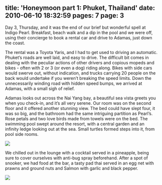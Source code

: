 title: 'Honeymoon part 1: Phuket, Thailand'
date: 2010-06-10 18:32:59
pages: 7
page: 3
---

Day 3, Thursday, and it was the end of our brief but wonderful spell at Indigo Pearl. Breakfast, beach walk and a dip in the pool and we were off, using their concierge to book a rental car and drive to Adamas, just down the coast.

The rental was a Toyota Yaris, and I had to get used to driving an automatic. Phuket’s roads are well laid, and easy to drive. The difficult bit comes in dealing with the peculiar actions of other drivers and copious mopeds and bikes - often with 2 or 3 (or even a dog) riding along. Bikes with side cars would swerve out, without indication, and trucks carrying 20 people on the back would undertake if you weren’t breaking the speed limits. Down the unnecessarily winding road with hidden speed bumps, we arrived at Adamas, with a small sigh of relief.

Adamas looks out across the Nai Yang bay, a beautiful sea vista greets you when you check-in, and it’s all very serene. Our room was on the second floor and it offered another stunning view. The bed could have slept four, it was so big, and the bathroom had the same intriguing partition as Pearl’s. Rose petals and two love birds made from towels were on the bed. The swimming pool swept around the resort, with a central garden and an infinity ledge looking out at the sea. Small turtles formed steps into it, from pool side rooms.

[![](http://host.trivialbeing.org/up/small/honeymoon-60.jpg)](http://host.trivialbeing.org/up/honeymoon-60.jpg)

We chilled out in the lounge with a cocktail served in a pineapple, being sure to cover ourselves with anti-bug spray beforehand. After a spot of snooker, we had food at the bar, a tasty pad thai served in an egg net with prawns and ground nuts and Salmon with garlic and black pepper.

[![](http://host.trivialbeing.org/up/small/honeymoon-63.jpg)](http://host.trivialbeing.org/up/honeymoon-63.jpg)
